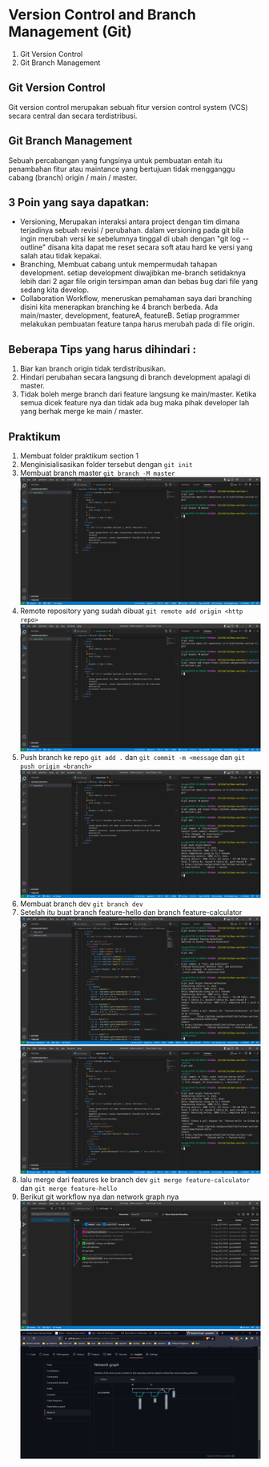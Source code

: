 # Version Control and Branch Management (Git)

1. Git Version Control
2. Git Branch Management

## Git Version Control

Git version control merupakan sebuah fitur version control system (VCS) secara central dan secara terdistribusi.

## Git Branch Management

Sebuah percabangan yang fungsinya untuk pembuatan entah itu penambahan fitur atau maintance yang bertujuan tidak mengganggu cabang (branch) origin / main / master.

## 3 Poin yang saya dapatkan:

- Versioning, Merupakan interaksi antara project dengan tim dimana terjadinya sebuah revisi / perubahan. dalam versioning pada git bila ingin merubah versi ke sebelumnya tinggal di ubah dengan "git log --outline" disana kita dapat me reset secara soft atau hard ke versi yang salah atau tidak kepakai.
- Branching, Membuat cabang untuk mempermudah tahapan development. setiap development diwajibkan me-branch setidaknya lebih dari 2 agar file origin tersimpan aman dan bebas bug dari file yang sedang kita develop.
- Collaboration Workflow, meneruskan pemahaman saya dari branching disini kita menerapkan branching ke 4 branch berbeda. Ada main/master, development, featureA, featureB. Setiap programmer melakukan pembuatan feature tanpa harus merubah pada di file origin.

## Beberapa Tips yang harus dihindari :

1. Biar kan branch origin tidak terdistribusikan.
2. Hindari perubahan secara langsung di branch development apalagi di master.
3. Tidak boleh merge branch dari feature langsung ke main/master.
   Ketika semua dicek feature nya dan tidak ada bug maka pihak developer lah yang berhak merge ke main / master.

## Praktikum

1. Membuat folder praktikum section 1
2. Menginisialisasikan folder tersebut dengan `git init`
3. Membuat branch master `git branch -M master`
   ![gambar-master](./screenschots/made_branch_master.png)
4. Remote repository yang sudah dibuat `git remote add origin <http repo>`
   ![gambar-remote](./screenschots/git_remote.png)
5. Push branch ke repo `git add .` dan `git commit -m <message` dan `git push origin <branch>`
   !['push'](./screenschots/git_push.png)
6. Membuat branch dev `git branch dev`
7. Setelah itu buat branch feature-hello dan branch feature-calculator
   ![branch-feature](./screenschots/branch_feature_calculator.png)
   ![branch-feature](./screenschots/branch_feature_hello.png)
8. lalu merge dari features ke branch dev `git merge feature-calculator` dan `git merge feature-hello`
9. Berikut git workflow nya dan network graph nya
   ![git workflow](./screenschots/branch_flow.png)
   ![network github](./screenschots/Network-Graph.png)
